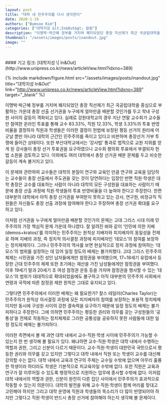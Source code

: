 ```yaml
---
layout: post
title: "대학 내 민주주의를 다시 생각한다"
date: 2020-1-19
authors: ["Bumsoo Kim"]
categories: ["대학지성 &lt;In&Out&gt; 칼럼"]
description: "이명박·박근혜 정부를 거치며 폐지되었던 총장 직선제가 최근 국공립대학을 중심으로 부활하는 가운데 총장 선출 선거권을 누구에게 얼마만큼 배분할 것인가를 두고 학내 구성원 사이의 갈등이 격화되고 있다."
thumbnail: "/assets/images/posts/inandout.jpg"
image: ""
---
```


<br>
#### 기고 링크: [대학지성 \| In&Out](http://www.unipress.co.kr/news/articleView.html?idxno=389)

{% include markdown/figure.html src="/assets/images/posts/inandout.jpg" title="대학지성 In&Out" link="http://www.unipress.co.kr/news/articleView.html?idxno=389" target="_blank" %}

이명박·박근혜 정부를 거치며 폐지되었던 총장 직선제가 최근 국공립대학을 중심으로 부활하는 가운데 총장 선출 선거권을 누구에게 얼마만큼 배분할 것인가를 두고 학내 구성원 사이의 갈등이 격화되고 있다. 실례로 강원대학교의 경우 지난 연말 교수회가 교수들만 참여한 온라인 투표를 통해 교수 83.33%, 직원 12.33%, 학생 3.33%의 투표 반영비율을 결정하자 직원과 학생들은 이러한 결정이 헌법에 보장된 평등 선거의 원리에 어긋날 뿐만 아니라 대학의 근간인 민주주의를 죽이고 있다고 비판하며 총장선거 거부 투쟁에 들어간 상태이다. 또한 부산대학교에서는 ‘강사법’ 통과로 법적으로 교원 지위를 얻게 된 강사들이 총장 선거 투표권을 요구하였으나 교수회 평의회 투표에서 부결되자 헌법 소원을 검토하고 있다. 이외에도 여러 대학에서 총장 선거권 배분 문제를 두고 비슷한 갈등이 계속 불거지고 있다.

이 문제와 관련하여 교수들은 대학의 본질이 연구와 교육인 만큼 연구와 교육을 담당하는 교수들이 총장 선출에서 주도권을 갖는 것이 당연하다는 입장인 반면 직원·학생은 대학 총장은 교수를 대표하는 사람이 아니라 대학의 모든 구성원을 대표하는 사람이기 때문에 총장 선출 과정에 직원·학생들의 투표 반영비율을 더 높여야 한다고 주장한다. 한편 대부분의 대학에서 아직 총장 선거권을 부여받지 못하고 있는 강사, 연구원, 비정규직 직원들은 자신들도 총장 선출 과정에 참여해야 한다고 주장하며 총장 선거권 확대를 요구하고 있다.

이처럼 선거권을 누구에게 얼마만큼 배분할 것인가의 문제는 고대 그리스 시대 이래 민주주의의 가장 핵심적 문제 가운데 하나였다. 잘 알려진 바와 같이 ‘인민에 의한 지배(demos+kratos)’를 의미하는 민주주의는 원칙상 지배자와 피지배자의 동일성을 전제로 하며 지배의 과정, 즉 정치적 의사결정 과정에 피지배자인 ‘데모스’의 참여를 보장하는 정치체제이다. 그러나 민주주의의 역사를 보면 현실적으로 정치 과정에 참여하는 ‘데모스’의 범위를 설정하는 데 있어 일정 정도의 배제는 불가피했다. 고대 그리스 민주주의 체제는 시민권을 가진 성인 남자들에게만 참정권을 부여했으며, 17~18세기 유럽에서 등장한 근대 민주주의 체제 또한 초기에는 재산을 가진 남성들에게만 참정권을 부여했다. 이후 19세기 말과 20세기 초 여성 참정권 운동 등을 거치며 참정권을 행사할 수 있는 ‘데모스’의 범위가 대대적으로 확대되었음에도 불구하고 아직 대부분의 민주주의 사회에서 연령과 국적에 따른 참정권 제한 원칙은 그대로 유지되고 있다.

그렇다면 민주주의에서 이러한 배제는 왜 필요한가? 찰스 테일러(Charles Taylor)는 민주주의가 원칙상 의사결정 과정에 모든 피지배자의 참여를 보장하는 포용적 정치체제이지만 동시에 구성원 사이의 강한 결속력을 요구하기 때문에 일정 정도의 배제는 불가피하다고 주장한다. 그에 의하면 민주주의는 평등한 권리와 의무를 갖는 구성원들의 ‘공통성’을 전제로 작동하는 정치체제로 그러한 공통성을 공유하지 못한 사람들에 대한 일정 정도의 배제는 불가피하다.

이러한 측면에서 볼 때 과연 대학 내에서 교수·직원·학생 사이에 민주주의가 가능할 수 있는지 한 번 생각해 볼 필요가 있다. 왜냐하면 교수·직원·학생은 대학 내에서 수행하는 역할과 권한, 그리고 신분이 다르기 때문이다. 교수·직원·학생이 대한민국 국민으로서 평등한 권리와 의무를 갖고 있지만 그렇다고 대학 내에서 직원 또는 학생이 교수를 대신해 강의할 수는 없다. 대학 내에서 교육과 연구의 주체는 교수일 수밖에 없으며 아무리 훌륭한 학생이라 하더라도 학생은 기본적으로 피교육자일 수밖에 없다. 또한 직원은 교육과 연구가 잘 이루어질 수 있도록 행정적으로 지원하는 업무에 종사할 수밖에 없다. 이처럼 대학 내에서의 역할과 권한, 신분이 완전히 다른 집단 사이에서 민주주의가 효과적으로 작동할 수 있는지 의문이다. 대학의 발전을 위해 교수·직원·학생이 함께 머리를 맞대고 고민해야 하지만 그리고 대학 운영에 직원과 학생들의 목소리가 더 많이 반영되어야 하지만 그렇다고 직원·학생이 반드시 총장 선거에 참여해야 하는지 생각해 볼 문제이다.

<br>
